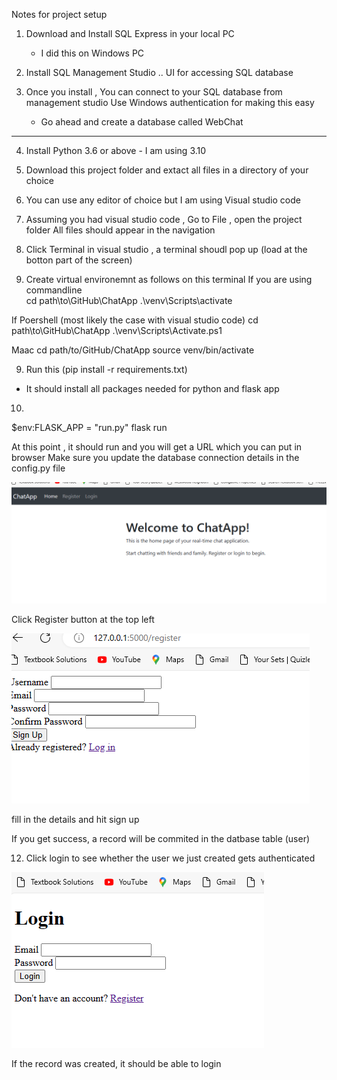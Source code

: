 Notes for project setup 

1. Download and Install SQL Express in your local PC 
    - I did this on Windows PC 
2. Install SQL Management Studio .. UI for accessing SQL database 

3. Once you install , You can connect to your SQL database from management studio 
   Use Windows authentication for making this easy 

   - Go ahead and create a database called WebChat
------------------------------------------------------------------------------------

4. Install Python 3.6 or above - I am using 3.10 

5. Download this project folder and extact all files in a directory of your choice 

6. You can use any editor of choice but I am using Visual studio code 

7. Assuming you had visual studio code , Go to File , open the project folder 
   All files should appear in the navigation 

8. Click Terminal in visual studio , a terminal shoudl pop up (load at the botton part of the screen)

8. Create virtual environemnt as follows on this terminal 
If you are using commandline  
cd path\to\GitHub\ChatApp
.\venv\Scripts\activate

If Poershell (most likely the case with visual studio code)
cd path\to\GitHub\ChatApp
.\venv\Scripts\Activate.ps1

Maac
cd path/to/GitHub/ChatApp
source venv/bin/activate

9. Run this (pip install -r requirements.txt)
- It should install all packages needed for python and flask app

10. 
$env:FLASK_APP = "run.py"
flask run

At this point , it should run and you will get a URL which you can put in browser 
Make sure you update the database connection details in the config.py file 

![alt text](image.png)

Click Register button at the top left 

![alt text](image-1.png)

fill in the details and hit sign up 

If you get success, a record will be commited in the datbase table (user)


12. Click login to see whether the user we just created gets authenticated 

![alt text](image-3.png)

If the record was created, it should be able to login 

